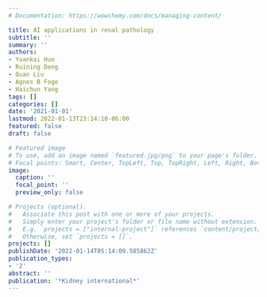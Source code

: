 ```yaml
---
# Documentation: https://wowchemy.com/docs/managing-content/

title: AI applications in renal pathology
subtitle: ''
summary: ''
authors:
- Yuankai Huo
- Ruining Deng
- Quan Liu
- Agnes B Fogo
- Haichun Yang
tags: []
categories: []
date: '2021-01-01'
lastmod: 2022-01-13T23:14:10-06:00
featured: false
draft: false

# Featured image
# To use, add an image named `featured.jpg/png` to your page's folder.
# Focal points: Smart, Center, TopLeft, Top, TopRight, Left, Right, BottomLeft, Bottom, BottomRight.
image:
  caption: ''
  focal_point: ''
  preview_only: false

# Projects (optional).
#   Associate this post with one or more of your projects.
#   Simply enter your project's folder or file name without extension.
#   E.g. `projects = ["internal-project"]` references `content/project/deep-learning/index.md`.
#   Otherwise, set `projects = []`.
projects: []
publishDate: '2022-01-14T05:14:09.585862Z'
publication_types:
- '2'
abstract: ''
publication: '*Kidney international*'
---
```

